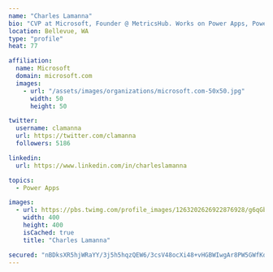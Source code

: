 ```yaml
---
name: "Charles Lamanna"
bio: "CVP at Microsoft, Founder @ MetricsHub. Works on Power Apps, Power Automate, Power Virtual Agent, Common Data Service and Dynamics 365."
location: Bellevue, WA
type: "profile"
heat: 77

affiliation:
  name: Microsoft
  domain: microsoft.com
  images:
    - url: "/assets/images/organizations/microsoft.com-50x50.jpg"
      width: 50
      height: 50

twitter:
  username: clamanna
  url: https://twitter.com/clamanna
  followers: 5186

linkedin:
  url: https://www.linkedin.com/in/charleslamanna

topics:
  - Power Apps

images:
  - url: https://pbs.twimg.com/profile_images/1263202626922876928/g6qGbHZ-_400x400.jpg
    width: 400
    height: 400
    isCached: true
    title: "Charles Lamanna"

secured: "nBDksXR5hjWRaYY/3j5h5hqzQEW6/3csV48ocXi48+vHGBWIwgAr8PW5GWfKd+Ql6qpgyQbSAt0IscxFBowNf63gVMlQMj88fxAB+6Pase7zkInGmdQQAqhte6F5E8D+5EFzheJb/Mk1uO2A2WlggoARUB/FSp/93doUyOiu/n/8uaxD6EZlg3ToKItgLLJFgEqrplnINyBACKubw/4GWhqNzqAUaGJez0Rt81Ln0E8P4oLSAy501cx7IN5B+BJm5LnpRCilH1SbB3J6HomoqZ9hwXJLRY+ryzkOd3AqTdXl6rhpahn2LSmYhSy+Hiel7ZrWVLOfh1CXPOS/E4MG3r8MAnTm8TMr1dwKaQ5o2lMF6YYrIRQPokFEFoWbAAIfqK7yLMt+4f2aYc+vZXiB2ypqqqAoULy8llpM16vSNKU=;P72r9N7tsR3izwtNuGN58A=="
---
```



